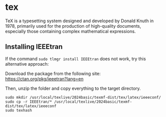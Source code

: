 # tex
TeX is a typesetting system designed and developed by Donald Knuth in 1978, primarily used for the production of high-quality documents, especially those containing complex mathematical expressions. 

## Installing IEEEtran

If the command `sudo tlmgr install IEEEtran` does not work, try this alternative approach:

Download the package from the following site:
https://ctan.org/pkg/ieeetran?lang=en

Then, unzip the folder and copy everything to the target directory.

```
sudo mkdir /usr/local/texlive/2024basic/texmf-dist/tex/latex/ieeeconf/
sudo cp -r IEEEtran/* /usr/local/texlive/2024basic/texmf-dist/tex/latex/ieeeconf
sudo texhash
````
